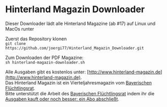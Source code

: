 # Hinterland Magazin Downloader

Dieser Downloader lädt alle Hinterland Magazine (ab #17) auf Linux und MacOs runter

Zuerst das Repository klonen  
`git clone https://github.com/joergi77/Hinterland_Magazin_Downloader.git`   
  
Zum Downloaden der PDF Magazine:  
`sh hinterland-magazin-downloader.sh`
  
Alle Ausgaben gibt es kostenlos unter: [http://www.hinterland-magazin.de](http://www.hinterland-magazin.de).  
Das Hinterland Magazin ist ein Vierteljahresmagazin vom [Bayerischen Flüchtlingsrat](http://www.fluechtlingsrat-bayern.de).  
Bitte unterstützt die Arbeit des [Bayerischen Flüchtlingsrat](http://www.fluechtlingsrat-bayern.de) indem ihr die [Ausgaben kauft oder noch besser: ein Abo abschließt](http://www.hinterland-magazin.de/bestellen.php).

